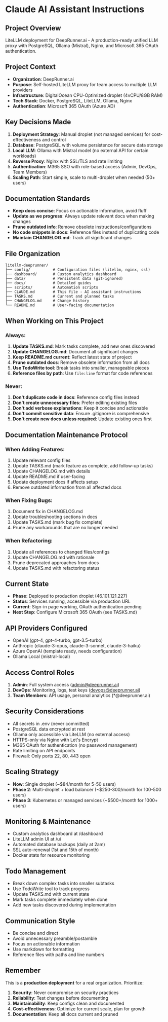 # Claude AI Assistant Instructions

## Project Overview
LiteLLM deployment for DeepRunner.ai - A production-ready unified LLM proxy with PostgreSQL, Ollama (Mistral), Nginx, and Microsoft 365 OAuth authentication.

## Project Context
- **Organization**: DeepRunner.ai
- **Purpose**: Self-hosted LiteLLM proxy for team access to multiple LLM providers
- **Infrastructure**: DigitalOcean CPU-Optimized droplet (4vCPU/8GB RAM)
- **Tech Stack**: Docker, PostgreSQL, LiteLLM, Ollama, Nginx
- **Authentication**: Microsoft 365 OAuth (Azure AD)

## Key Decisions Made
1. **Deployment Strategy**: Manual droplet (not managed services) for cost-effectiveness and control
2. **Database**: PostgreSQL with volume persistence for secure data storage
3. **Local LLM**: Ollama with Mistral model (no external API for certain workloads)
4. **Reverse Proxy**: Nginx with SSL/TLS and rate limiting
5. **Authentication**: M365 SSO with role-based access (Admin, DevOps, Team Members)
6. **Scaling Path**: Start simple, scale to multi-droplet when needed (50+ users)

## Documentation Standards
- **Keep docs concise**: Focus on actionable information, avoid fluff
- **Update as we progress**: Always update relevant docs when making changes
- **Prune outdated info**: Remove obsolete instructions/configurations
- **No code snippets in docs**: Reference files instead of duplicating code
- **Maintain CHANGELOG.md**: Track all significant changes

## File Organization
```
litellm-deeprunner/
├── config/          # Configuration files (litellm, nginx, ssl)
├── dashboard/       # Custom analytics dashboard
├── data/            # Persistent data (git-ignored)
├── docs/            # Detailed guides
├── scripts/         # Automation scripts
├── CLAUDE.md        # This file - AI assistant instructions
├── TASKS.md         # Current and planned tasks
├── CHANGELOG.md     # Change history
└── README.md        # User-facing documentation
```

## When Working on This Project

### Always:
1. **Update TASKS.md**: Mark tasks complete, add new ones discovered
2. **Update CHANGELOG.md**: Document all significant changes
3. **Keep README.md current**: Reflect latest state of project
4. **Prune outdated docs**: Remove obsolete information from all docs
5. **Use TodoWrite tool**: Break tasks into smaller, manageable pieces
6. **Reference files by path**: Use `file:line` format for code references

### Never:
1. **Don't duplicate code in docs**: Reference config files instead
2. **Don't create unnecessary files**: Prefer editing existing files
3. **Don't add verbose explanations**: Keep it concise and actionable
4. **Don't commit sensitive data**: Ensure .gitignore is comprehensive
5. **Don't create new docs unless required**: Update existing ones first

## Documentation Maintenance Protocol

### When Adding Features:
1. Update relevant config files
2. Update TASKS.md (mark feature as complete, add follow-up tasks)
3. Update CHANGELOG.md with details
4. Update README.md if user-facing
5. Update deployment docs if affects setup
6. Remove outdated information from all affected docs

### When Fixing Bugs:
1. Document fix in CHANGELOG.md
2. Update troubleshooting sections in docs
3. Update TASKS.md (mark bug fix complete)
4. Prune any workarounds that are no longer needed

### When Refactoring:
1. Update all references to changed files/configs
2. Update CHANGELOG.md with rationale
3. Prune deprecated approaches from docs
4. Update TASKS.md with refactoring status

## Current State
- **Phase**: Deployed to production droplet (46.101.121.227)
- **Status**: Services running, accessible via production URL
- **Current**: Sign-in page working, OAuth authentication pending
- **Next Step**: Configure Microsoft 365 OAuth (see TASKS.md)

## API Providers Configured
- OpenAI (gpt-4, gpt-4-turbo, gpt-3.5-turbo)
- Anthropic (claude-3-opus, claude-3-sonnet, claude-3-haiku)
- Azure OpenAI (template ready, needs configuration)
- Ollama Local (mistral-local)

## Access Control Roles
1. **Admin**: Full system access (admin@deeprunner.ai)
2. **DevOps**: Monitoring, logs, test keys (devops@deeprunner.ai)
3. **Team Members**: API usage, personal analytics (*@deeprunner.ai)

## Security Considerations
- All secrets in .env (never committed)
- PostgreSQL data encrypted at rest
- Ollama only accessible via LiteLLM (no external access)
- HTTPS-only via Nginx with Let's Encrypt
- M365 OAuth for authentication (no password management)
- Rate limiting on API endpoints
- Firewall: Only ports 22, 80, 443 open

## Scaling Strategy
- **Now**: Single droplet (~$84/month for 5-50 users)
- **Phase 2**: Multi-droplet + load balancer (~$250-300/month for 100-500 users)
- **Phase 3**: Kubernetes or managed services (~$500+/month for 1000+ users)

## Monitoring & Maintenance
- Custom analytics dashboard at /dashboard
- LiteLLM admin UI at /ui
- Automated database backups (daily at 2am)
- SSL auto-renewal (1st and 15th of month)
- Docker stats for resource monitoring

## Todo Management
- Break down complex tasks into smaller subtasks
- Use TodoWrite tool to track progress
- Update TASKS.md with current state
- Mark tasks complete immediately when done
- Add new tasks discovered during implementation

## Communication Style
- Be concise and direct
- Avoid unnecessary preamble/postamble
- Focus on actionable information
- Use markdown for formatting
- Reference files with paths and line numbers

## Remember
This is a **production deployment** for a real organization. Prioritize:
1. **Security**: Never compromise on security practices
2. **Reliability**: Test changes before documenting
3. **Maintainability**: Keep configs clean and documented
4. **Cost-effectiveness**: Optimize for current scale, plan for growth
5. **Documentation**: Keep all docs current and pruned
